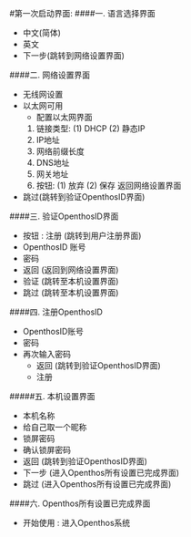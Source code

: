 #第一次启动界面:
####一. 语言选择界面
   - 中文(简体) 
   - 英文 
   - 下一步(跳转到网络设置界面)

####二. 网络设置界面
   - 无线网设置
   - 以太网可用
     - 配置以太网界面  
     1. 链接类型: (1) DHCP  (2) 静态IP  
     2. IP地址
     3. 网络前缀长度
     4. DNS地址
     5. 网关地址
     6. 按钮: (1) 放弃  (2) 保存  返回网络设置界面
   - 跳过(跳转到验证OpenthosID界面)
   
####三. 验证OpenthosID界面  
   - 按钮 : 注册 (跳转到用户注册界面)
   - OpenthosID 账号
   - 密码  
   - 返回 (返回到网络设置界面)  
   - 验证 (跳转至本机设置界面)  
   - 跳过 (跳转至本机设置界面)  
   
####四. 注册OpenthosID  
   - OpenthosID账号 
   - 密码  
   - 再次输入密码  
     - 返回 (跳转到验证OpenthosID界面)  
     - 注册  
 
#####五. 本机设置界面  
   - 本机名称  
   - 给自己取一个昵称  
   - 锁屏密码  
   - 确认锁屏密码  
   - 返回 (跳转到验证OpenthosID界面)  
   - 下一步 (进入Openthos所有设置已完成界面)
   - 跳过 (进入Openthos所有设置已完成界面)  
   
####六. Openthos所有设置已完成界面
   - 开始使用 : 进入Openthos系统
